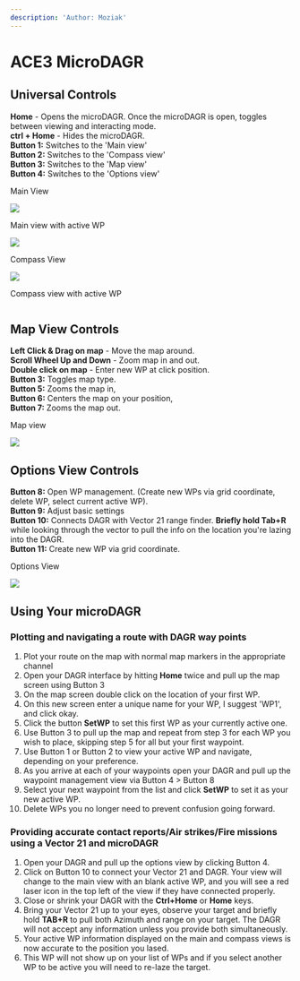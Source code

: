 ```yaml
---
description: 'Author: Moziak'
---
```


# ACE3 MicroDAGR

## Universal Controls

**Home** - Opens the microDAGR. Once the microDAGR is open, toggles between viewing and interacting mode.\
**ctrl + Home** - Hides the microDAGR.\
**Button 1:** Switches to the 'Main view'\
**Button 2:** Switches to the 'Compass view'\
**Button 3:** Switches to the 'Map view'\
**Button 4:** Switches to the 'Options view'

Main View

![](broken-reference)

Main view with active WP

![](broken-reference)

Compass View

![](broken-reference)

Compass view with active WP

<img src="broken-reference" alt="" data-size="original">

## Map View Controls

**Left Click & Drag on map** - Move the map around.\
**Scroll Wheel Up and Down** - Zoom map in and out.\
**Double click on map** - Enter new WP at click position.\
**Button 3:** Toggles map type.\
**Button 5:** Zooms the map in,\
**Button 6:** Centers the map on your position,\
**Button 7:** Zooms the map out.

Map view

![](broken-reference)

## Options View Controls

**Button 8:** Open WP management. (Create new WPs via grid coordinate, delete WP, select current active WP).\
**Button 9:** Adjust basic settings\
**Button 10:** Connects DAGR with Vector 21 range finder. **Briefly hold Tab+R** while looking through the vector to pull the info on the location you're lazing into the DAGR.\
**Button 11:** Create new WP via grid coordinate.

Options View

![](broken-reference)

## Using Your microDAGR

### Plotting and navigating a route with DAGR way points

1. Plot your route on the map with normal map markers in the appropriate channel
2. Open your DAGR interface by hitting **Home** twice and pull up the map screen using Button 3
3. On the map screen double click on the location of your first WP.
4. On this new screen enter a unique name for your WP, I suggest 'WP1', and click okay.
5. Click the button **SetWP** to set this first WP as your currently active one.
6. Use Button 3 to pull up the map and repeat from step 3 for each WP you wish to place, skipping step 5 for all but your first waypoint.
7. Use Button 1 or Button 2 to view your active WP and navigate, depending on your preference.
8. As you arrive at each of your waypoints open your DAGR and pull up the waypoint management view via Button 4 > Button 8
9. Select your next waypoint from the list and click **SetWP** to set it as your new active WP.
10. Delete WPs you no longer need to prevent confusion going forward.

### Providing accurate contact reports/Air strikes/Fire missions using a Vector 21 and microDAGR

1. Open your DAGR and pull up the options view by clicking Button 4.
2. Click on Button 10 to connect your Vector 21 and DAGR. Your view will change to the main view with an blank active WP, and you will see a red laser icon in the top left of the view if they have connected properly.
3. Close or shrink your DAGR with the **Ctrl+Home** or **Home** keys.
4. Bring your Vector 21 up to your eyes, observe your target and briefly hold **TAB+R** to pull both Azimuth and range on your target. The DAGR will not accept any information unless you provide both simultaneously.
5. Your active WP information displayed on the main and compass views is now accurate to the position you lased.
6. This WP will not show up on your list of WPs and if you select another WP to be active you will need to re-laze the target.
